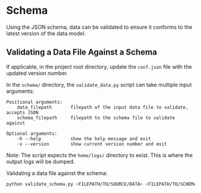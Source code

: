# Schema

Using the JSON schema, data can be validated to ensure it conforms to the latest version of the data model.

## Validating a Data File Against a Schema

If applicable, in the project root directory, update the `conf.json` file with the updated version number. 

In the `schema/` directory, the `validate_data.py` script can take multiple input arguments: 

```
Positional arguments:
    data_filepath       filepath of the input data file to validate, accepts JSON
    schema_filepath     filepath to the schema file to validate against

Optional arguments:
    -h --help           show the help message and exit
    -v --version        show current version number and exit
```

Note: The script expects the `home/logs/` directory to exist. This is where the output logs will be dumped. 

Validating a data file against the schema:

```bash
python validate_schema.py <FILEPATH/TO/SOURCE/DATA> <FILEPATH/TO/SCHEMA>
```
